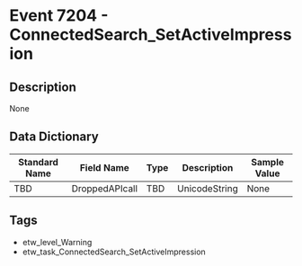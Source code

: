 # Event 7204 - ConnectedSearch_SetActiveImpression

## Description
None

## Data Dictionary
|Standard Name|Field Name|Type|Description|Sample Value|
|---|---|---|---|---|
|TBD|DroppedAPIcall|TBD|UnicodeString|None|None|

## Tags
* etw_level_Warning
* etw_task_ConnectedSearch_SetActiveImpression